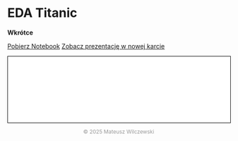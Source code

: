# EDA Titanic

**Wkrótce**

<a href="eda_irysy.ipynb" class="md-button md-button--primary">Pobierz Notebook</a>
<a href="eda_irysy.slides.html" class="md-button">Zobacz prezentację w nowej karcie</a>

<iframe
    id="content"
    src="eda_irysy.slides.html"
    width="100%"
    style="border:1px solid black;overflow:hidden;"
></iframe>
<script>
function resizeIframeToFitContent(iframe) {
    iframe.style.height = (iframe.contentWindow.document.documentElement.scrollHeight + 50) + "px";
    iframe.contentDocument.body.style["overflow"] = 'hidden';
}
window.addEventListener('load', function() {
    var iframe = document.getElementById('content');
    resizeIframeToFitContent(iframe);
});
window.addEventListener('resize', function() {
    var iframe = document.getElementById('content');
    resizeIframeToFitContent(iframe);
});
</script>


<p style="text-align: center; font-size: 0.85em; color: #999;">
© 2025 Mateusz Wilczewski
</p>